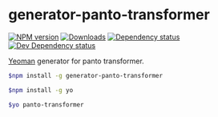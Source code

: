 # generator-panto-transformer
[![NPM version][npm-image]][npm-url] [![Downloads][downloads-image]][npm-url] [![Dependency status][david-dm-image]][david-dm-url] [![Dev Dependency status][david-dm-dev-image]][david-dm-dev-url]

[Yeoman](http://yeoman.io/) generator for panto transformer.

```sh
$npm install -g generator-panto-transformer

$npm install -g yo

$yo panto-transformer
```

[npm-url]: https://npmjs.org/package/generator-panto-transformer
[downloads-image]: http://img.shields.io/npm/dm/generator-panto-transformer.svg
[npm-image]: http://img.shields.io/npm/v/generator-panto-transformer.svg
[david-dm-url]:https://david-dm.org/pantojs/generator-panto-transformer
[david-dm-image]:https://david-dm.org/pantojs/generator-panto-transformer.svg
[david-dm-dev-url]:https://david-dm.org/pantojs/generator-panto-transformer#info=devDependencies
[david-dm-dev-image]:https://david-dm.org/pantojs/generator-panto-transformer/dev-status.svg